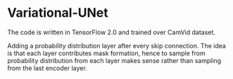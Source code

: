 # Variational-UNet
The code is written in TensorFlow 2.0 and trained over CamVid dataset.

Adding a probability distribution layer after every skip connection. The idea is that each layer contributes mask formation, hence to sample from probability distribution from each layer makes sense rather than sampling from the last encoder layer.
